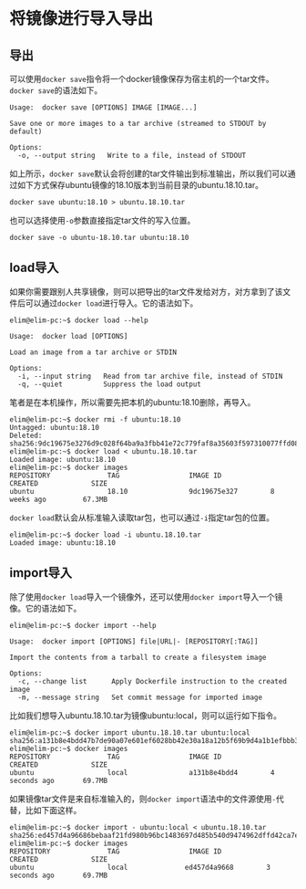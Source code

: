 # 将镜像进行导入导出

## 导出

可以使用`docker save`指令将一个docker镜像保存为宿主机的一个tar文件。`docker save`的语法如下。

```text
Usage:	docker save [OPTIONS] IMAGE [IMAGE...]

Save one or more images to a tar archive (streamed to STDOUT by default)

Options:
  -o, --output string   Write to a file, instead of STDOUT
```

如上所示，`docker save`默认会将创建的tar文件输出到标准输出，所以我们可以通过如下方式保存ubuntu镜像的18.10版本到当前目录的ubuntu.18.10.tar。

```text
docker save ubuntu:18.10 > ubuntu.18.10.tar
```

也可以选择使用`-o`参数直接指定tar文件的写入位置。

```text
docker save -o ubuntu-18.10.tar ubuntu:18.10
```

## load导入

如果你需要跟别人共享镜像，则可以把导出的tar文件发给对方，对方拿到了该文件后可以通过`docker load`进行导入。它的语法如下。

```text
elim@elim-pc:~$ docker load --help

Usage:	docker load [OPTIONS]

Load an image from a tar archive or STDIN

Options:
  -i, --input string   Read from tar archive file, instead of STDIN
  -q, --quiet          Suppress the load output
```

笔者是在本机操作，所以需要先把本机的ubuntu:18.10删除，再导入。

```text
elim@elim-pc:~$ docker rmi -f ubuntu:18.10
Untagged: ubuntu:18.10
Deleted: sha256:9dc19675e3276d9c028f64ba9a3fbb41e72c779faf8a35603f597310077ffd08
elim@elim-pc:~$ docker load < ubuntu.18.10.tar
Loaded image: ubuntu:18.10
elim@elim-pc:~$ docker images
REPOSITORY              TAG                 IMAGE ID            CREATED             SIZE
ubuntu                  18.10               9dc19675e327        8 weeks ago         67.3MB
```

`docker load`默认会从标准输入读取tar包，也可以通过`-i`指定tar包的位置。

```text
elim@elim-pc:~$ docker load -i ubuntu.18.10.tar 
Loaded image: ubuntu:18.10
```

## import导入

除了使用`docker load`导入一个镜像外，还可以使用`docker import`导入一个镜像。它的语法如下。

```text
elim@elim-pc:~$ docker import --help

Usage:	docker import [OPTIONS] file|URL|- [REPOSITORY[:TAG]]

Import the contents from a tarball to create a filesystem image

Options:
  -c, --change list      Apply Dockerfile instruction to the created image
  -m, --message string   Set commit message for imported image
```

比如我们想导入ubuntu.18.10.tar为镜像ubuntu:local，则可以运行如下指令。

```text
elim@elim-pc:~$ docker import ubuntu.18.10.tar ubuntu:local
sha256:a131b8e4bdd47b7de90a07e601ef6028bb42e30a18a12b5f69b9d4a1b1efbbb3
elim@elim-pc:~$ docker images
REPOSITORY              TAG                 IMAGE ID            CREATED             SIZE
ubuntu                  local               a131b8e4bdd4        4 seconds ago       69.7MB
```

如果镜像tar文件是来自标准输入的，则`docker import`语法中的文件源使用`-`代替，比如下面这样。

```text
elim@elim-pc:~$ docker import - ubuntu:local < ubuntu.18.10.tar
sha256:ed457d4a96686bebaaf21fd980b96bc1483697d485b540d9474962dffd42ca7e
elim@elim-pc:~$ docker images
REPOSITORY              TAG                 IMAGE ID            CREATED             SIZE
ubuntu                  local              ed457d4a9668        3 seconds ago       69.7MB
```